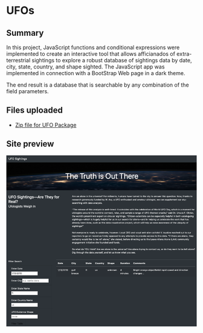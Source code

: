 # UFOs

## Summary
In this project, JavaScript functions and conditional expressions were implemented to create an interactive tool that allows afficianados of extra-terrestrial sightings to explore a robust database of sightings data by date, city, state, country, and shape sighted.  The JavaScript app was implemented in connection with a BootStrap Web page in a dark theme.  

The end result is a database that is searchable by any combination of the field parameters.

## Files uploaded 

* [Zip file for UFO Package](UFOs.zip)

## Site preview

![UFO Page Output](UFO_html_image.png)
